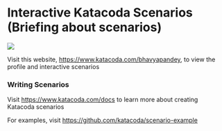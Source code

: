 # Interactive Katacoda Scenarios (Briefing about scenarios)

[![](http://shields.katacoda.com/katacoda/bhavyapandey/count.svg)](https://www.katacoda.com/bhavyapandey "Get your profile on Katacoda.com")

Visit this website, https://www.katacoda.com/bhavyapandey, to view the profile and interactive scenarios

### Writing Scenarios
Visit https://www.katacoda.com/docs to learn more about creating Katacoda scenarios


For examples, visit https://github.com/katacoda/scenario-example
